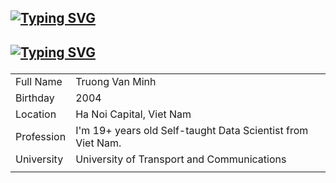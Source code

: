 ## <p align="left">[![Typing SVG](https://readme-typing-svg.herokuapp.com?font=&weight=800&size=37&pause=1000&width=434&lines=Tr%C6%B0%C6%A1ng+V%C4%83n+Minh%F0%9F%91%8B)](https://git.io/typing-svg)</p>
## <p align="left">[![Typing SVG](https://readme-typing-svg.herokuapp.com?font=&weight=800&size=37&pause=1000&width=434&lines=Qu%E1%BB%B3nh+L%C6%B0u+Ngh%E1%BB%87+An)](https://git.io/typing-svg)</p>

| | |
| - | - |        
|Full Name      |          Truong Van Minh           |
|Birthday       | 2004 |
|Location           | Ha Noi Capital, Viet Nam|
|Profession     | I'm 19+ years old Self-taught Data Scientist from Viet Nam.|
|University |    University of Transport and Communications|
| | |

<!--
**Mr-1504/Mr-1504** is a ✨ _special_ ✨ repository because its `README.md` (this file) appears on your GitHub profile.

Here are some ideas to get you started:

- 🔭 I’m currently working on ...
- 🌱 I’m currently learning ...
- 👯 I’m looking to collaborate on ...
- 🤔 I’m looking for help with ...
- 💬 Ask me about ...
- 📫 How to reach me: ...
- 😄 Pronouns: ...
- ⚡ Fun fact: ...
-->
